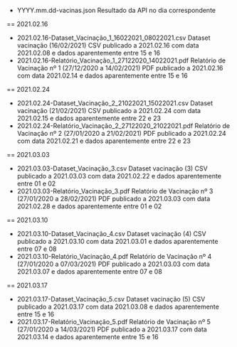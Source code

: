 
- YYYY.mm.dd-vacinas.json
Resultado da API no dia correspondente

== 2021.02.16
- 2021.02.16-Dataset_Vacinação_1_16022021_08022021.csv
Dataset vacinação (16/02/2021)
CSV publicado a 2021.02.16 com data 2021.02.08 e dados aparentemente entre 15 e 16 
- 2021.02.16-Relatório_Vacinação_1_27122020_14022021.pdf
Relatório de Vacinação nº 1 (27/12/2020 a 14/02/2021)
PDF publicado a 2021.02.16 com data 2021.02.14 e dados aparentemente entre 15 e 16

== 2021.02.24
- 2021.02.24-Dataset_Vacinação_2_21022021_15022021.csv
Dataset vacinação (21/02/2021)
CSV publicado a 2021.02.24 com data 2021.02.15 e dados aparentemente entre 22 e 23
- 2021.02.24-Relatório_Vacinação_2_27122020_21022021.pdf
Relatório de Vacinação nº 2 (27/01/2020 a 21/02/2021)
PDF publicado a 2021.02.24 com data 2021.02.21 e dados aparentemente entre 22 e 23

== 2021.03.03
- 2021.03.03-Dataset_Vacinação_3.csv
Dataset vacinação (3)
CSV publicado a 2021.03.03 com data 2021.02.22 e dados aparentemente entre 01 e 02
- 2021.03.03-Relatório_Vacinação_3.pdf
Relatório de Vacinação nº 3 (27/01/2020 a 28/02/2021)
PDF publicado a 2021.03.03 com data 2021.02.28 e dados aparentemente entre 01 e 02

== 2021.03.10
- 2021.03.10-Dataset_Vacinação_4.csv
Dataset vacinação (4)
CSV publicado a 2021.03.10 com data 2021.03.01 e dados aparentemente entre 07 e 08
- 2021.03.10-Relatório_Vacinação_4.pdf
Relatório de Vacinação nº 4 (27/01/2020 a 07/03/2021)
PDF publicado a 2021.03.03 com data 2021.03.07 e dados aparentemente entre 07 e 08

== 2021.03.17
- 2021.03.17-Dataset_Vacinação_5.csv
Dataset vacinação (5)
CSV publicado a 2021.03.17 com data 2021.03.08 e dados aparentemente entre 15 e 16
- 2021.03.17-Relatório_Vacinação_5.pdf
Relatório de Vacinação nº 5 (27/01/2020 a 14/03/2021)
PDF publicado a 2021.03.17 com data 2021.03.14 e dados aparentemente entre 15 e 16
